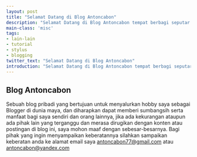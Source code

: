 ```yaml
---
layout: post
title: "Selamat Datang di Blog Antoncabon"
description: "Selamat Datang di Blog Antoncabon tempat berbagi seputar dunia blogging dan hal yang berhubungan dengan blog."
main-class: 'misc'
tags:
- lain-lain
- tutorial
- stylus
- blogging
twitter_text: "Selamat Datang di Blog Antoncabon"
introduction: "Selamat Datang di Blog Antoncabon tempat berbagi seputar dunia blogging dan hal yang berhubungan dengan blog."
---
```

## Blog Antoncabon  

Sebuah blog pribadi yang bertujuan untuk menyalurkan hobby saya sebagai Blogger di dunia maya, dan diharapkan dapat memberi sumbangsih serta manfaat bagi saya sendiri dan orang lainnya, jika ada kekurangan ataupun ada pihak lain yang terganggu dan merasa dirugikan dengan konten atau postingan di blog ini, saya mohon maaf dengan sebesar-besarnya. Bagi pihak yang ingin menyampaikan keberatannya silahkan sampaikan keberatan anda ke alamat email saya [antoncabon77@gmail.com](mailto:antoncabon77@gmail.com) atau [antoncabon@yandex.com](mailto:antoncabon@yandex.com)

